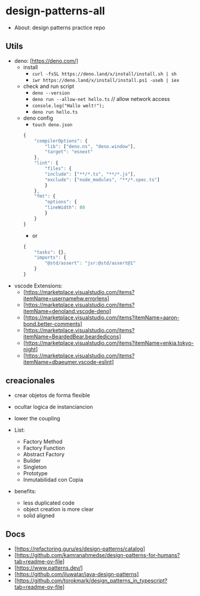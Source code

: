 # design-patterns-all

- About: design patterns practice repo

## Utils

- deno: [https://deno.com/]
    - install
        - `curl -fsSL https://deno.land/x/install/install.sh | sh`
        - `iwr https://deno.land/x/install/install.ps1 -useb | iex`
    - check and run script
        - `deno --version`
        - `deno run --allow-net hello.ts` // allow network access
        - `console.log("Hallo welt!");`
        - `deno run hello.ts`
    - deno config
        - `touch deno.json`
        ```js
        {
            "compilerOptions": {
                "lib": ["deno.ns", "deno.window"],
                "target": "esnext"
            },
            "lint": {
                "files": {
                "include": ["**/*.ts", "**/*.js"],
                "exclude": ["node_modules", "**/*.spec.ts"]
                }
            },
            "fmt": {
                "options": {
                "lineWidth": 80
                }
            }
        }
        ```
        - or
        ```js
        {
            "tasks": {},
            "imports": {
                "@std/assert": "jsr:@std/assert@1"
            }
        }
        ```
- vscode Extensions:
  - [https://marketplace.visualstudio.com/items?itemName=usernamehw.errorlens]
  - [https://marketplace.visualstudio.com/items?itemName=denoland.vscode-deno]
  - [https://marketplace.visualstudio.com/items?itemName=aaron-bond.better-comments]
  - [https://marketplace.visualstudio.com/items?itemName=BeardedBear.beardedicons]
  - [https://marketplace.visualstudio.com/items?itemName=enkia.tokyo-night]
  - [https://marketplace.visualstudio.com/items?itemName=dbaeumer.vscode-eslint]

## creacionales

- crear objetos de forma flexible
- ocultar logica de instanciancion
- lower the coupling

- List:
  - Factory Method
  - Factory Function
  - Abstract Factory
  - Builder
  - Singleton
  - Prototype
  - Inmutabilidad con Copia

- benefits:
  - less duplicated code
  - object creation is more clear
  - solid aligned

## Docs

- [https://refactoring.guru/es/design-patterns/catalog]
- [https://github.com/kamranahmedse/design-patterns-for-humans?tab=readme-ov-file]
- [https://www.patterns.dev/]
- [https://github.com/iluwatar/java-design-patterns]
- [https://github.com/torokmark/design_patterns_in_typescript?tab=readme-ov-file]
